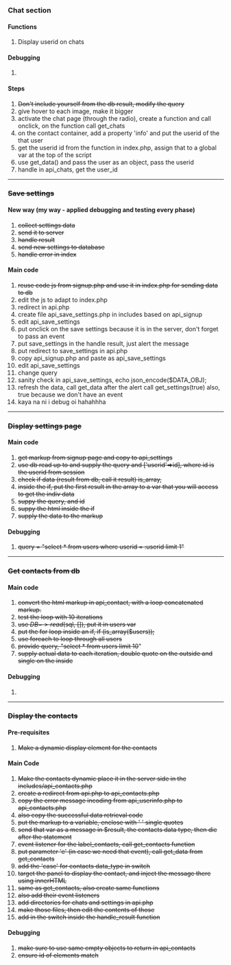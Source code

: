 ### Chat section
#### Functions
1. Display userid on chats
#### Debugging
1. 
#### Steps
1. ~~Don't include yourself from the db result, modify the query~~
2. give hover to each image, make it bigger
3. activate the chat page (through the radio), create a function and call onclick, on the function call get_chats
4. on the contact container, add a property 'info' and put the userid of the that user
5. get the userid id from the function in index.php, assign that to a global var at the top of the script
6. use get_data() and pass the user as an object, pass the userid
7. handle in api_chats, get the user_id

---
### ~~Save settings~~
#### New way (my way - applied debugging and testing every phase)
1. ~~collect settings data~~
2. ~~send it to server~~
3. ~~handle result~~
4. ~~send new settings to database~~
5. ~~handle error in index~~
#### Main code
1. ~~reuse code js from signup.php and use it in 
index.php for sending data to db~~
2. edit the js to adapt to index.php
3. redirect in api.php
4. create file api_save_settings.php in includes based
on api_signup
5. edit api_save_settings
6. put onclick on the save settings because it is in 
the server, don't forget to pass an event
7. put save_settings in the handle result, just alert
the message
8. put redirect to save_settings in api.php
9. copy api_signup.php and paste as api_save_settings
10. edit api_save_settings
11. change query
12. sanity check in api_save_settings, 
echo json_encode($DATA_OBJ);
13. refresh the data, call get_data after the alert
call get_settings(true) also, true because we 
don't have an event
14. kaya na ni i debug oi hahahhha

---

### ~~Display settings page~~
#### Main code
1. ~~get markup from signup page and copy to 
api_settings~~
2. ~~use db read up to and supply the query and 
['userid'=>id], 
where id is the userid from session~~
3. ~~check if data (result from db, call it result) 
is_array,~~
4. ~~inside the if, put the first result in the array
to a var that you will access to get the indiv data~~
5. ~~suppy the query, and id~~
6. ~~suppy the html inside the if~~
7. ~~supply the data to the markup~~

#### Debugging
1. ~~query = "select * from users where userid = 
:userid limit 1"~~

---
### ~~Get contacts from db~~
#### Main code
1. ~~convert the html markup in api_contact, with a 
loop concatenated markup.~~
2. ~~test the loop with 10 iterations~~
3. ~~use $DB->read($sql, []), put it in users var~~
4. ~~put the for loop inside an if, if 
(is_array($users));~~
5. ~~use foreach to loop through all users~~
6. ~~provide query, "select * from users limit 10~~"
7. ~~supply actual data to each iteration, double quote
on the outside and single on the inside~~

#### Debugging
1. 

---
### ~~Display the contacts~~
#### Pre-requisites
1. ~~Make a dynamic display element for the contacts~~
#### Main Code
1. ~~Make the contacts dynamic place it in the server 
side
   in the includes/api_contacts.php~~ <br>
2. ~~create a redirect from api.php to api_contacts.php~~
3. ~~copy the error message incoding from api_userinfo.php to api_contacts.php~~
4. ~~also copy the successful data retrieval code~~
5. ~~put the markup to a variable, enclose with ' ' 
single quotes~~
6. ~~send that var as a message in $result, the contacts
data type, then die after the statement~~
7. ~~event listener for the label_contacts, call 
get_contacts function~~
8. ~~put parameter 'e' (in case we need that event), 
call get_data from get_contacts~~
9. ~~add the 'case' for contacts data_type in switch~~
10. ~~target the panel to display the contact, and inject
the message there using innerHTML~~
11. ~~same as get_contacts, also create same functions~~
12. ~~also add their event listeners~~
13. ~~add directories for chats and settings in api.php~~
14. ~~make those files, then edit the contents of those~~
15. ~~add in the switch inside the handle_result function~~
#### Debugging
1. ~~make sure to use same empty objects to return in 
api_contacts~~
2. ~~ensure id of elements match~~
